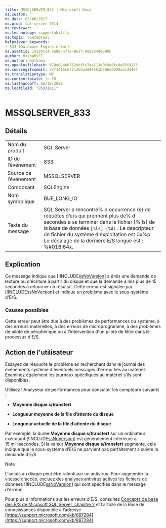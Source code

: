 ```yaml
---
title: MSSQLSERVER_833 | Microsoft Docs
ms.custom: ''
ms.date: 03/06/2017
ms.prod: sql-server-2014
ms.reviewer: ''
ms.technology: supportability
ms.topic: conceptual
helpviewer_keywords:
- 833 (Database Engine error)
ms.assetid: 14129cc4-be80-4772-9e3f-0e5da4d0696b
author: MashaMSFT
ms.author: mathoma
ms.openlocfilehash: 070e024eb752ebffc7aa113d0f4a6fc4a95f4175
ms.sourcegitcommit: 57f1d15c67113bbadd40861b886d6929aacd3467
ms.translationtype: MT
ms.contentlocale: fr-FR
ms.lasthandoff: 06/18/2020
ms.locfileid: "85031811"
---
```

# <a name="mssqlserver_833"></a>MSSQLSERVER_833
    
## <a name="details"></a>Détails  
  
|||  
|-|-|  
|Nom du produit|SQL Server|  
|ID de l’événement|833|  
|Source de l’événement|MSSQLSERVER|  
|Composant|SQLEngine|  
|Nom symbolique|BUF_LONG_IO|  
|Texte du message|SQL Server a rencontré% d occurrence (s) de requêtes d’e/s qui prennent plus de% d secondes à se terminer dans le fichier [% ls] de la base de données `[%ls] (%d)` .  Le descripteur de fichier du système d'exploitation est 0x%p.  Le décalage de la dernière E/S longue est : %#016I64x.|  
  
## <a name="explanation"></a>Explication  
 Ce message indique que [!INCLUDE[ssNoVersion](../../includes/ssnoversion-md.md)] a émis une demande de lecture ou d'écriture à partir du disque et que la demande a mis plus de 15 secondes à retourner un résultat. Cette erreur est signalée par [!INCLUDE[ssNoVersion](../../includes/ssnoversion-md.md)] et indique un problème avec le sous-système d'E/S.  
  
### <a name="possible-causes"></a>Causes possibles  
 Cette erreur peut être due à des problèmes de performances du système, à des erreurs matérielles, à des erreurs de microprogramme, à des problèmes de pilote de périphérique ou à l'intervention d'un pilote de filtre dans le processus d'E/S.  
  
## <a name="user-action"></a>Action de l'utilisateur  
 Essayez de résoudre le problème en recherchant dans le journal des événements système d'éventuels messages d'erreur liés au matériel. Examinez également les journaux spécifiques au matériel s'ils sont disponibles.  
  
 Utilisez l'Analyseur de performances pour consulter les compteurs suivants :  
  
-   **Moyenne disque s/transfert**  
  
-   **Longueur moyenne de la file d’attente du disque**  
  
-   **Longueur actuelle de la file d’attente du disque**  
  
 Par exemple, la durée **Moyenne disque s/transfert** sur un ordinateur exécutant [!INCLUDE[ssNoVersion](../../includes/ssnoversion-md.md)] est généralement inférieure à 15 millisecondes. Si la valeur **Moyenne disque s/transfert** augmente, cela indique que le sous-système d’E/S ne parvient pas parfaitement à suivre la demande d’E/S.  
  
> [!NOTE]  
>  L'accès au disque peut être ralenti par un antivirus. Pour augmenter la vitesse d'accès, excluez des analyses antivirus actives les fichiers de données [!INCLUDE[ssNoVersion](../../includes/ssnoversion-md.md)] qui sont spécifiés dans le message d'erreur.  
  
 Pour plus d’informations sur les erreurs d’E/S, consultez [Concepts de base des E/S de Microsoft SQL Server, chapitre 2](/previous-versions/sql/sql-server-2005/administrator/cc917726(v=technet.10)) et l’article de la Base de connaissances disponible à l’adresse [https://support.microsoft.com/kb/897284](https://support.microsoft.com/kb/897284).  
  
  

